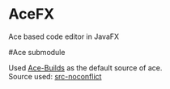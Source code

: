 # AceFX
Ace based code editor in JavaFX

#Ace submodule  

Used [Ace-Builds](https://github.com/ajaxorg/ace-builds/) as the default source of ace.     
Source used: [src-noconflict](resources/src-noconflict)    

